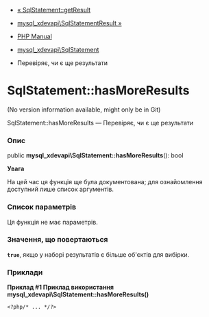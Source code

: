 - [«
SqlStatement::getResult](mysql-xdevapi-sqlstatement.getresult.md)
- [mysql_xdevapi\SqlStatementResult
»](class.mysql-xdevapi-sqlstatementresult.md)

- [PHP Manual](index.md)
- [mysql_xdevapi\SqlStatement](class.mysql-xdevapi-sqlstatement.md)
- Перевіряє, чи є ще результати

# SqlStatement::hasMoreResults

(No version information available, might only be in Git)

SqlStatement::hasMoreResults — Перевіряє, чи є ще результати

### Опис

public **mysql_xdevapi\SqlStatement::hasMoreResults**(): bool

**Увага**

На цей час ця функція ще була документована; для
ознайомлення доступний лише список аргументів.

### Список параметрів

Ця функція не має параметрів.

### Значення, що повертаються

**`true`**, якщо у наборі результатів є більше об'єктів для вибірки.

### Приклади

**Приклад #1 Приклад використання
**mysql_xdevapi\SqlStatement::hasMoreResults()****

` <?php/* ... */?> `
